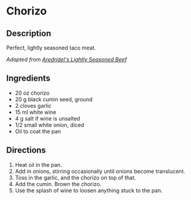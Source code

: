 Chorizo
=======

## Description

Perfect, lightly seasoned taco meat.

_Adapted from [Aredridel's Lightly Seasoned Beef](aredridel_lightly_seasoned_beef.md)_

## Ingredients

* 20 oz chorizo
* 20 g black cumin seed, ground
* 2 cloves garlic
* 15 ml white wine
* 4 g salt if wine is unsalted
* 1/2 small white onion, diced
* Oil to coat the pan

## Directions

1. Heat oil in the pan.
2. Add in onions, stirring occasionally until onions become translucent.
3. Toss in the garlic, and the chorizo on top of that.
4. Add the cumin. Brown the chorizo.
5. Use the splash of wine to loosen anything stuck to the pan.
